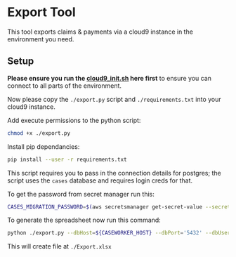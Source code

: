 # Export Tool

This tool exports claims & payments via a cloud9 instance in the environment you need.

## Setup

**Please ensure you run the [cloud9_init.sh]('../cloud9/README.md) here first** to ensure you can connect to all parts of the environment.

Now please copy the `./export.py` script and `./requirements.txt` into your cloud9 instance.

Add execute permissions to the python script:

```bash
chmod +x ./export.py
```

Install pip dependancies:

```bash
pip install --user -r requirements.txt
```


This script requires you to pass in the connection details for postgres; the script uses the `cases` database and requires login creds for that.

To get the password from secret manager run this:

```bash
CASES_MIGRATION_PASSWORD=$(aws secretsmanager get-secret-value --secret-id ${ACCOUNT}/opg_refunds_db_cases_migration_password | jq -r .'SecretString')
```


To generate the spreadsheet now run this command:

```bash
python ./export.py --dbHost=${CASEWORKER_HOST} --dbPort='5432' --dbUser='cases_migration' --dbPwd="${CASES_MIGRATION_PASSWORD}" --db=cases
```

This will create file at `./Export.xlsx`

